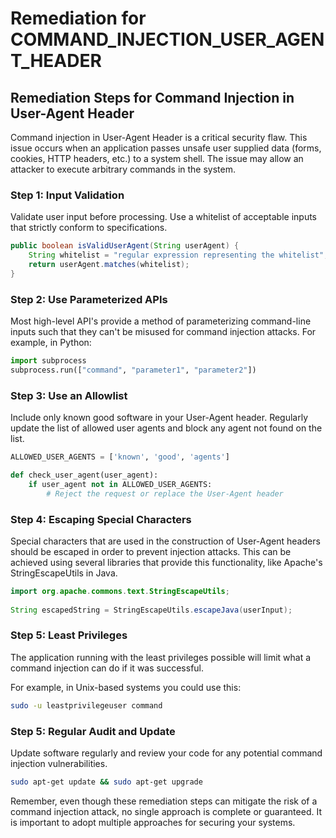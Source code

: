 # Remediation for COMMAND_INJECTION_USER_AGENT_HEADER

## Remediation Steps for Command Injection in User-Agent Header
Command injection in User-Agent Header is a critical security flaw. This issue occurs when an application passes unsafe user supplied data (forms, cookies, HTTP headers, etc.) to a system shell. The issue may allow an attacker to execute arbitrary commands in the system.

### Step 1: Input Validation
Validate user input before processing. Use a whitelist of acceptable inputs that strictly conform to specifications.
```java
public boolean isValidUserAgent(String userAgent) {
    String whitelist = "regular expression representing the whitelist";
    return userAgent.matches(whitelist);
}
```
### Step 2: Use Parameterized APIs
Most high-level API's provide a method of parameterizing command-line inputs such that they can't be misused for command injection attacks. For example, in Python:
```python
import subprocess
subprocess.run(["command", "parameter1", "parameter2"])
```
### Step 3: Use an Allowlist 
Include only known good software in your User-Agent header. Regularly update the list of allowed user agents and block any agent not found on the list.

```python
ALLOWED_USER_AGENTS = ['known', 'good', 'agents']

def check_user_agent(user_agent):
    if user_agent not in ALLOWED_USER_AGENTS:
        # Reject the request or replace the User-Agent header
```
### Step 4: Escaping Special Characters
Special characters that are used in the construction of User-Agent headers should be escaped in order to prevent injection attacks. This can be achieved using several libraries that provide this functionality, like Apache's StringEscapeUtils in Java.

```java
import org.apache.commons.text.StringEscapeUtils;
 
String escapedString = StringEscapeUtils.escapeJava(userInput);
```
### Step 5: Least Privileges
The application running with the least privileges possible will limit what a command injection can do if it was successful.

For example, in Unix-based systems you could use this:
```bash
sudo -u leastprivilegeuser command
```
### Step 5: Regular Audit and Update
Update software regularly and review your code for any potential command injection vulnerabilities.
```bash
sudo apt-get update && sudo apt-get upgrade
```
Remember, even though these remediation steps can mitigate the risk of a command injection attack, no single approach is complete or guaranteed. It is important to adopt multiple approaches for securing your systems.